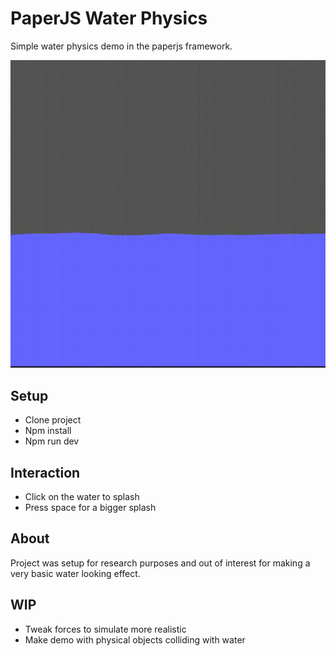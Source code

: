 # PaperJS Water Physics
Simple water physics demo in the paperjs framework.

![](resources/demo.gif)

## Setup
- Clone project
- Npm install
- Npm run dev

## Interaction
- Click on the water to splash
- Press space for a bigger splash

## About
Project was setup for research purposes and out of interest for making a very basic water looking effect.

## WIP
- Tweak forces to simulate more realistic
- Make demo with physical objects colliding with water
